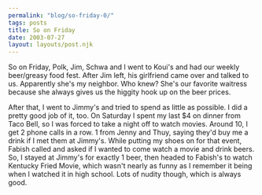 ```yaml
---
permalink: "blog/so-friday-0/"
tags: posts
title: So on Friday
date: 2003-07-27
layout: layouts/post.njk
---
```


So on Friday, Polk, Jim, Schwa and I went to Koui's and had our weekly beer/greasy food fest. After Jim left, his girlfriend came over and talked to us. Apparently she's my neighbor. Who knew? She's our favorite waitress because she always gives us the higgity hook up on the beer prices.

After that, I went to Jimmy's and tried to spend as little as possible. I did a pretty good job of it, too. On Saturday I spent my last $4 on dinner from Taco Bell, so I was forced to take a night off to watch movies. Around 10, I get 2 phone calls in a row. 1 from Jenny and Thuy, saying they'd buy me a drink if I met them at Jimmy's. While putting my shoes on for that event, Fabish called and asked if I wanted to come watch a movie and drink beers. So, I stayed at Jimmy's for exactly 1 beer, then headed to Fabish's to watch Kentucky Fried Movie, which wasn't nearly as funny as I remember it being when I watched it in high school. Lots of nudity though, which is always good.